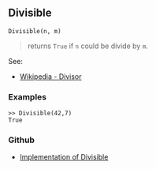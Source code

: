 ## Divisible

```
Divisible(n, m)
```

> returns `True` if `n` could be divide by `m`. 

See:  
* [Wikipedia - Divisor](https://en.wikipedia.org/wiki/Divisor)


### Examples  

```
>> Divisible(42,7)
True
```
 

### Github

* [Implementation of Divisible](https://github.com/axkr/symja_android_library/blob/master/symja_android_library/matheclipse-core/src/main/java/org/matheclipse/core/builtin/NumberTheory.java#L1409) 
